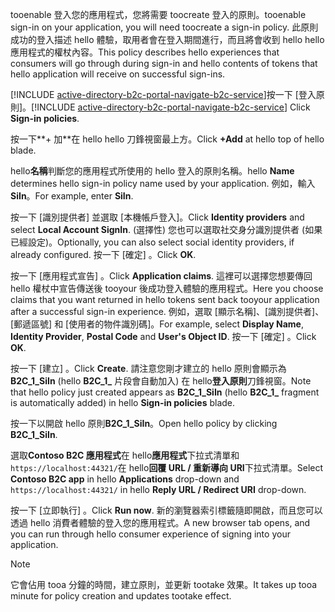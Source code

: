 <span data-ttu-id="11d5e-101">tooenable 登入您的應用程式，您將需要 toocreate 登入的原則。</span><span class="sxs-lookup"><span data-stu-id="11d5e-101">tooenable sign-in on your application, you will need toocreate a sign-in policy.</span></span> <span data-ttu-id="11d5e-102">此原則成功的登入描述 hello 體驗，取用者會在登入期間進行，而且將會收到 hello hello 應用程式的權杖內容。</span><span class="sxs-lookup"><span data-stu-id="11d5e-102">This policy describes hello experiences that consumers will go through during sign-in and hello contents of tokens that hello application will receive on successful sign-ins.</span></span>

<span data-ttu-id="11d5e-103">[!INCLUDE [active-directory-b2c-portal-navigate-b2c-service](active-directory-b2c-portal-navigate-b2c-service.md)]按一下 [登入原則]。</span><span class="sxs-lookup"><span data-stu-id="11d5e-103">[!INCLUDE [active-directory-b2c-portal-navigate-b2c-service](active-directory-b2c-portal-navigate-b2c-service.md)] Click **Sign-in policies**.</span></span>

<span data-ttu-id="11d5e-104">按一下**+ 加**在 hello hello 刀鋒視窗最上方。</span><span class="sxs-lookup"><span data-stu-id="11d5e-104">Click **+Add** at hello top of hello blade.</span></span>

<span data-ttu-id="11d5e-105">hello**名稱**判斷您的應用程式所使用的 hello 登入的原則名稱。</span><span class="sxs-lookup"><span data-stu-id="11d5e-105">hello **Name** determines hello sign-in policy name used by your application.</span></span> <span data-ttu-id="11d5e-106">例如，輸入 **SiIn**。</span><span class="sxs-lookup"><span data-stu-id="11d5e-106">For example, enter **SiIn**.</span></span>

<span data-ttu-id="11d5e-107">按一下 [識別提供者] 並選取 [本機帳戶登入]。</span><span class="sxs-lookup"><span data-stu-id="11d5e-107">Click **Identity providers** and select **Local Account SignIn**.</span></span> <span data-ttu-id="11d5e-108">(選擇性) 您也可以選取社交身分識別提供者 (如果已經設定)。</span><span class="sxs-lookup"><span data-stu-id="11d5e-108">Optionally, you can also select social identity providers, if already configured.</span></span> <span data-ttu-id="11d5e-109">按一下 [確定] 。</span><span class="sxs-lookup"><span data-stu-id="11d5e-109">Click **OK**.</span></span>

<span data-ttu-id="11d5e-110">按一下 [應用程式宣告] 。</span><span class="sxs-lookup"><span data-stu-id="11d5e-110">Click **Application claims**.</span></span> <span data-ttu-id="11d5e-111">這裡可以選擇您想要傳回 hello 權杖中宣告傳送後 tooyour 後成功登入體驗的應用程式。</span><span class="sxs-lookup"><span data-stu-id="11d5e-111">Here you choose claims that you want returned in hello tokens sent back tooyour application after a successful sign-in experience.</span></span> <span data-ttu-id="11d5e-112">例如，選取 [顯示名稱]、[識別提供者]、[郵遞區號] 和 [使用者的物件識別碼]。</span><span class="sxs-lookup"><span data-stu-id="11d5e-112">For example, select **Display Name**, **Identity Provider**, **Postal Code**  and **User's Object ID**.</span></span> <span data-ttu-id="11d5e-113">按一下 [確定] 。</span><span class="sxs-lookup"><span data-stu-id="11d5e-113">Click **OK**.</span></span>

<span data-ttu-id="11d5e-114">按一下 [建立] 。</span><span class="sxs-lookup"><span data-stu-id="11d5e-114">Click **Create**.</span></span> <span data-ttu-id="11d5e-115">請注意您剛才建立的 hello 原則會顯示為**B2C_1_SiIn** (hello **B2C\_1\_** 片段會自動加入) 在 hello**登入原則**刀鋒視窗。</span><span class="sxs-lookup"><span data-stu-id="11d5e-115">Note that hello policy just created appears as **B2C_1_SiIn** (hello **B2C\_1\_** fragment is automatically added) in hello **Sign-in policies** blade.</span></span>

<span data-ttu-id="11d5e-116">按一下以開啟 hello 原則**B2C_1_SiIn**。</span><span class="sxs-lookup"><span data-stu-id="11d5e-116">Open hello policy by clicking **B2C_1_SiIn**.</span></span>

<span data-ttu-id="11d5e-117">選取**Contoso B2C 應用程式**在 hello**應用程式**下拉式清單和`https://localhost:44321/`在 hello**回覆 URL / 重新導向 URI**下拉式清單。</span><span class="sxs-lookup"><span data-stu-id="11d5e-117">Select **Contoso B2C app** in hello **Applications** drop-down and `https://localhost:44321/` in hello **Reply URL / Redirect URI** drop-down.</span></span>

<span data-ttu-id="11d5e-118">按一下 [立即執行] 。</span><span class="sxs-lookup"><span data-stu-id="11d5e-118">Click **Run now**.</span></span> <span data-ttu-id="11d5e-119">新的瀏覽器索引標籤隨即開啟，而且您可以透過 hello 消費者體驗的登入您的應用程式。</span><span class="sxs-lookup"><span data-stu-id="11d5e-119">A new browser tab opens, and you can run through hello consumer experience of signing into your application.</span></span>

> [!NOTE]
> <span data-ttu-id="11d5e-120">它會佔用 tooa 分鐘的時間，建立原則，並更新 tootake 效果。</span><span class="sxs-lookup"><span data-stu-id="11d5e-120">It takes up tooa minute for policy creation and updates tootake effect.</span></span>
>